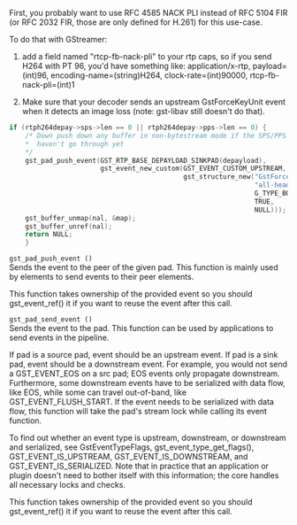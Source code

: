 First, you probably want to use RFC 4585 NACK PLI instead of RFC 5104 
FIR (or RFC 2032 FIR, those are only defined for H.261) for this 
use-case. 

To do that with GStreamer: 
1. add a field named "rtcp-fb-nack-pli" to your rtp caps, so if you send 
H264 with PT 96, you'd have something like: 
application/x-rtp, payload=(int)96, encoding-name=(string)H264, 
clock-rate=(int)90000, rtcp-fb-nack-pli=(int)1 

2. Make sure that your decoder sends an upstream GstForceKeyUnit event 
when it detects an image loss (note: gst-libav still doesn't do that). 



```c
if (rtph264depay->sps->len == 0 || rtph264depay->pps->len == 0) {
    /* Down push down any buffer in non-bytestream mode if the SPS/PPS 
    *  haven't go through yet 
    */
    gst_pad_push_event(GST_RTP_BASE_DEPAYLOAD_SINKPAD(depayload),
                       gst_event_new_custom(GST_EVENT_CUSTOM_UPSTREAM,
                                            gst_structure_new("GstForceKeyUnit",
                                                              "all-headers",
                                                              G_TYPE_BOOLEAN,
                                                              TRUE,
                                                              NULL)));
    gst_buffer_unmap(nal, &map);
    gst_buffer_unref(nal);
    return NULL; 
    } 
```


`gst_pad_push_event ()`  
Sends the event to the peer of the given pad. This function is mainly used by elements to send events to their peer elements.

This function takes ownership of the provided event so you should gst_event_ref() it if you want to reuse the event after this call.

`gst_pad_send_event ()`  
Sends the event to the pad. This function can be used by applications to send events in the pipeline.

If pad is a source pad, event should be an upstream event. If pad is a sink pad, event should be a downstream event. For example, you would not send a GST_EVENT_EOS on a src pad; EOS events only propagate downstream. Furthermore, some downstream events have to be serialized with data flow, like EOS, while some can travel out-of-band, like GST_EVENT_FLUSH_START. If the event needs to be serialized with data flow, this function will take the pad's stream lock while calling its event function.

To find out whether an event type is upstream, downstream, or downstream and serialized, see GstEventTypeFlags, gst_event_type_get_flags(), GST_EVENT_IS_UPSTREAM, GST_EVENT_IS_DOWNSTREAM, and GST_EVENT_IS_SERIALIZED. Note that in practice that an application or plugin doesn't need to bother itself with this information; the core handles all necessary locks and checks.

This function takes ownership of the provided event so you should gst_event_ref() it if you want to reuse the event after this call.